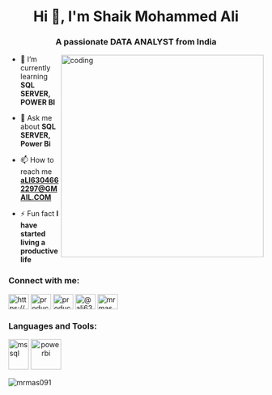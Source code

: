 <h1 align="center">Hi 👋, I'm Shaik Mohammed Ali</h1>
<h3 align="center">A passionate DATA ANALYST from India</h3>

<img align="right" alt="coding" width="400" src="https://cdn.dribbble.com/users/1292677/screenshots/6139167/avento.gif">

- 🌱 I’m currently learning **SQL SERVER, POWER BI**

- 💬 Ask me about **SQL SERVER, Power Bi**

- 📫 How to reach me **aLI6304662297@GMAIL.COM**

- ⚡ Fun fact **I have started living a productive life**

<h3 align="left">Connect with me:</h3>
<p align="left">
<a href="https://linkedin.com/in/https://www.linkedin.com/in/mohammed-ali-148724221/" target="blank"><img align="center" src="https://raw.githubusercontent.com/rahuldkjain/github-profile-readme-generator/master/src/images/icons/Social/linked-in-alt.svg" alt="https://www.linkedin.com/in/mohammed-ali-148724221/" height="30" width="40" /></a>
<a href="https://instagram.com/productive_beard_boy" target="blank"><img align="center" src="https://raw.githubusercontent.com/rahuldkjain/github-profile-readme-generator/master/src/images/icons/Social/instagram.svg" alt="productive_beard_boy" height="30" width="40" /></a>
<a href="https://www.youtube.com/@productivebeardman" target="blank"><img align="center" src="https://raw.githubusercontent.com/rahuldkjain/github-profile-readme-generator/master/src/images/icons/Social/youtube.svg" alt="productive_beard_boy" height="30" width="40" /></a>
<a href="https://www.hackerrank.com/@ali6304662297" target="blank"><img align="center" src="https://raw.githubusercontent.com/rahuldkjain/github-profile-readme-generator/master/src/images/icons/Social/hackerrank.svg" alt="@ali6304662297" height="30" width="40" /></a>
<a href="https://www.leetcode.com/mrmas09" target="blank"><img align="center" src="https://raw.githubusercontent.com/rahuldkjain/github-profile-readme-generator/master/src/images/icons/Social/leet-code.svg" alt="mrmas09" height="30" width="40" /></a>
</p>

<h3 align="left">Languages and Tools:</h3>
<p align="left"> <a href="https://www.microsoft.com/en-us/sql-server" target="_blank" rel="noreferrer"> <img src="https://www.pinpng.com/pngs/m/489-4895811_sql-server-logo-microsoft-png-ms-sql-server.png" alt="mssql" width="40" height="60" /></a>
<a align="center" <a href="https://www.microsoft.com/en-us/power-platform/products/power-bi" target="_blank" rel="noreferrer"> <img src="https://star-knowledge.com/wp-content/uploads/2023/04/PowerBI.jpg" alt="powerbi" width="60" height="60" /> </a> </p>
  
<p><img align="center" src="https://github-readme-stats.vercel.app/api/top-langs?username=mrmas091&show_icons=true&locale=en&layout=compact" alt="mrmas091" /></p>
